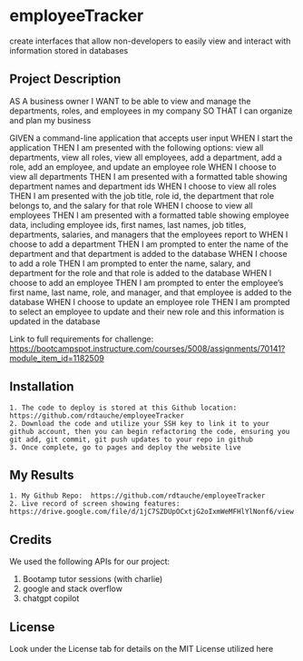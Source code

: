 # employeeTracker
create interfaces that allow non-developers to easily view and interact with information stored in databases

## Project Description

AS A business owner
I WANT to be able to view and manage the departments, roles, and employees in my company
SO THAT I can organize and plan my business

GIVEN a command-line application that accepts user input
WHEN I start the application
THEN I am presented with the following options: view all departments, view all roles, view all employees, add a department, add a role, add an employee, and update an employee role
WHEN I choose to view all departments
THEN I am presented with a formatted table showing department names and department ids
WHEN I choose to view all roles
THEN I am presented with the job title, role id, the department that role belongs to, and the salary for that role
WHEN I choose to view all employees
THEN I am presented with a formatted table showing employee data, including employee ids, first names, last names, job titles, departments, salaries, and managers that the employees report to
WHEN I choose to add a department
THEN I am prompted to enter the name of the department and that department is added to the database
WHEN I choose to add a role
THEN I am prompted to enter the name, salary, and department for the role and that role is added to the database
WHEN I choose to add an employee
THEN I am prompted to enter the employee’s first name, last name, role, and manager, and that employee is added to the database
WHEN I choose to update an employee role
THEN I am prompted to select an employee to update and their new role and this information is updated in the database

Link to full requirements for challenge:  https://bootcampspot.instructure.com/courses/5008/assignments/70141?module_item_id=1182509

## Installation

    1. The code to deploy is stored at this Github location:  https://github.com/rdtauche/employeeTracker
    2. Download the code and utilize your SSH key to link it to your github account, then you can begin refactoring the code, ensuring you git add, git commit, git push updates to your repo in github
    3. Once complete, go to pages and deploy the website live

## My Results
    1. My Github Repo:  https://github.com/rdtauche/employeeTracker
    2. Live record of screen showing features: https://drive.google.com/file/d/1jC7SZDUpOCxtjG2oIxmWeMFHlYlNonf6/view
    


## Credits
We used the following APIs for our project:
1. Bootamp tutor sessions (with charlie)
2. google and stack overflow
3. chatgpt copilot


## License

Look under the License tab for details on the MIT License utilized here
